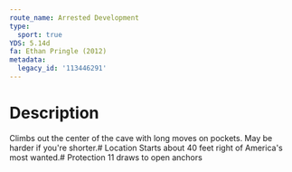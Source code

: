 ```yaml
---
route_name: Arrested Development
type:
  sport: true
YDS: 5.14d
fa: Ethan Pringle (2012)
metadata:
  legacy_id: '113446291'
---
```

# Description
Climbs out the center of the cave with long moves on pockets. May be harder if you're shorter.# Location
Starts about 40 feet right of America's most wanted.# Protection
11 draws to open anchors
